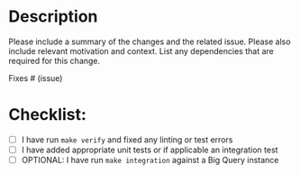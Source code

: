 # Description

Please include a summary of the changes and the related issue. Please also include relevant motivation and context. List any dependencies that are required for this change.

Fixes # (issue)

# Checklist:

- [ ] I have run `make verify` and fixed any linting or test errors
- [ ] I have added appropriate unit tests or if applicable an integration test
- [ ] OPTIONAL: I have run `make integration` against a Big Query instance
